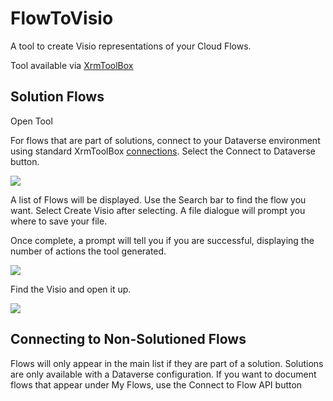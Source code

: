 # FlowToVisio

A tool to create Visio representations of your Cloud Flows.

Tool available via [XrmToolBox](https://www.xrmtoolbox.com/plugins/LinkeD365.FlowToVisio/)

## Solution Flows

Open Tool

For flows that are part of solutions, connect to your Dataverse environment using standard XrmToolBox [connections](https://www.xrmtoolbox.com/documentation/for-users/manage-connections/). Select the Connect to Dataverse button.

![](https://user-images.githubusercontent.com/43988771/106387685-c2f43b80-63d2-11eb-80e8-bcf3a25a9111.png)

A list of Flows will be displayed. Use the Search bar to find the flow you want. Select Create Visio after selecting. A file dialogue will prompt you where to save your file.

Once complete, a prompt will tell you if you are successful, displaying the number of actions the tool generated.

![](https://user-images.githubusercontent.com/43988771/106387742-0ea6e500-63d3-11eb-9f77-55475121e6ce.png)

Find the Visio and open it up.

![](https://user-images.githubusercontent.com/43988771/106387764-28482c80-63d3-11eb-9af3-92eda5d70867.png)

## Connecting to Non-Solutioned Flows

Flows will only appear in the main list if they are part of a solution. Solutions are only available with a Dataverse configuration. If you want to document flows that appear under My Flows, use the Connect to Flow API button
